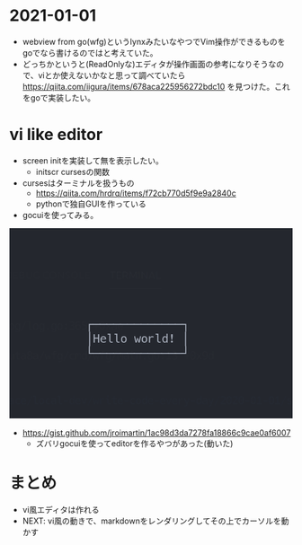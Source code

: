 # 2021-01-01
- webview from go(wfg)というlynxみたいなやつでVim操作ができるものをgoでなら書けるのではと考えていた。
- どっちかというと(ReadOnlyな)エディタが操作画面の参考になりそうなので、viとか使えないかなと思って調べていたら https://qiita.com/iigura/items/678aca225956272bdc10 を見つけた。これをgoで実装したい。

# vi like editor
- screen initを実装して無を表示したい。
  - initscr cursesの関数
- cursesはターミナルを扱うもの
  - https://qiita.com/hrdrq/items/f72cb770d5f9e9a2840c
  - pythonで独自GUIを作っている
- gocuiを使ってみる。

![img](./img-1.png)

- https://gist.github.com/jroimartin/1ac98d3da7278fa18866c9cae0af6007
  - ズバリgocuiを使ってeditorを作るやつがあった(動いた)

# まとめ
- vi風エディタは作れる
- NEXT: vi風の動きで、markdownをレンダリングしてその上でカーソルを動かす
